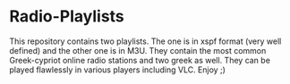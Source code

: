 Radio-Playlists
===============

This repository contains two playlists. The one is in xspf format (very well defined) and the other one is in M3U. They contain the most common Greek-cypriot online radio stations and two greek as well. They can be played flawlessly in various players including VLC. Enjoy ;)
